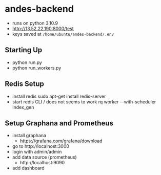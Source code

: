 # andes-backend
- runs on python 3.10.9
- http://13.52.22.190:8000/test
- keys saved at `/home/ubuntu/andes-backend/.env`


## Starting Up
- python run.py
- python run_workers.py


## Redis Setup
- install redis
    sudo apt-get install redis-server
- start redis CLI / does not seems to work
    rq worker --with-scheduler index_gen


## Setup Graphana and Prometheus
- install graphana
    - https://grafana.com/grafana/download
- go to http://localhost:3000
- login with admin/admin
- add data source (prometheus)
    - http://localhost:9090
- add dashboard
